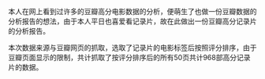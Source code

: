 本人在网上看到过许多的豆瓣高分电影数据的分析，便萌生了也做一份豆瓣数据的分析报告的想法，由于本人平日也喜爱看记录片，故在此做出一份豆瓣高分记录片的分析报告。   

本次数据来源与豆瓣网页的抓取，选取了记录片的电影标签后按照评分排序，由于豆瓣页面显示的限制，共计抓取了按评分排序后的所有50页共计968部高分记录片的数据。